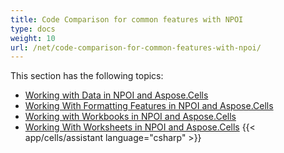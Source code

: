 ```yaml
---
title: Code Comparison for common features with NPOI
type: docs
weight: 10
url: /net/code-comparison-for-common-features-with-npoi/
---
```


This section has the following topics:

- [Working with Data in NPOI and Aspose.Cells](/cells/net/working-with-data-in-npoi-and-aspose-cells/)
- [Working With Formatting Features in NPOI and Aspose.Cells](/cells/net/working-with-formatting-features-in-npoi-and-aspose-cells/)
- [Working with Workbooks in NPOI and Aspose.Cells](/cells/net/working-with-workbooks-in-npoi-and-aspose-cells/)
- [Working With Worksheets in NPOI and Aspose.Cells](/cells/net/working-with-worksheets-in-npoi-and-aspose-cells/)
{{< app/cells/assistant language="csharp" >}}